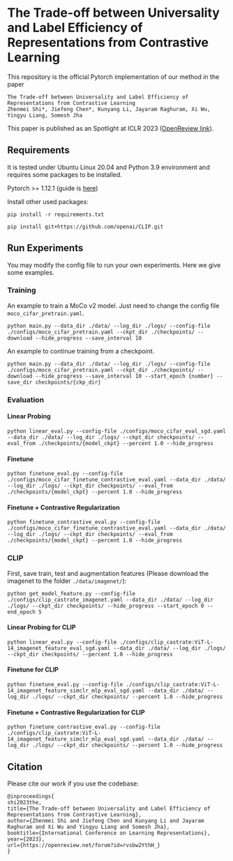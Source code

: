 # The Trade-off between Universality and Label Efficiency of Representations from Contrastive Learning

This repository is the official Pytorch implementation of our method in the paper 
```
The Trade-off between Universality and Label Efficiency of Representations from Contrastive Learning
Zhenmei Shi*, Jiefeng Chen*, Kunyang Li, Jayaram Raghuram, Xi Wu, Yingyu Liang, Somesh Jha
```

This paper is published as an Spotlight at ICLR 2023 ([OpenReview link](https://openreview.net/forum?id=rvsbw2YthH_)). 

## Requirements

It is tested under Ubuntu Linux 20.04 and Python 3.9 environment and requires some packages to be installed.

Pytorch >= 1.12.1 (guide is [here](https://pytorch.org/get-started/locally/))

Install other used packages:

`pip install -r requirements.txt`

`pip install git+https://github.com/openai/CLIP.git`


## Run Experiments
You may modify the config file to run your own experiments. Here we give some examples. 

### Training

An example to train a MoCo v2 model. Just need to change the config file `moco_cifar_pretrain.yaml`.

`python main.py --data_dir ./data/ --log_dir ./logs/ --config-file ./configs/moco_cifar_pretrain.yaml --ckpt_dir ./checkpoints/ --download --hide_progress --save_interval 10`

An example to continue training from a checkpoint.

`python main.py --data_dir ./data/ --log_dir ./logs/ --config-file ./configs/moco_cifar_pretrain.yaml --ckpt_dir ./checkpoints/ --download --hide_progress --save_interval 10 --start_epoch {number} --save_dir checkpoints/{ckp_dir}`

### Evaluation

#### Linear Probing

`python linear_eval.py --config-file ./configs/moco_cifar_eval_sgd.yaml --data_dir ./data/ --log_dir ./logs/ --ckpt_dir checkpoints/ --eval_from ./checkpoints/{model_ckpt} --percent 1.0 --hide_progress`

#### Finetune

`python finetune_eval.py --config-file ./configs/moco_cifar_finetune_contrastive_eval.yaml --data_dir ./data/ --log_dir ./logs/ --ckpt_dir checkpoints/ --eval_from ./checkpoints/{model_ckpt} --percent 1.0 --hide_progress`

#### Finetune + Contrastive Regularization

`python finetune_contrastive_eval.py --config-file ./configs/moco_cifar_finetune_contrastive_eval.yaml --data_dir ./data/ --log_dir ./logs/ --ckpt_dir checkpoints/ --eval_from ./checkpoints/{model_ckpt} --percent 1.0 --hide_progress`

### CLIP

First, save train, test and augmentation features (Please download the imagenet to the folder `./data/imagenet/`):

`python get_model_feature.py --config-file ./configs/clip_castrate_imagenet.yaml --data_dir ./data/ --log_dir ./logs/ --ckpt_dir checkpoints/ --hide_progress --start_epoch 0 --end_epoch 5`

#### Linear Probing for CLIP

`python linear_eval.py --config-file ./configs/clip_castrate:ViT-L-14_imagenet_feature_eval_sgd.yaml --data_dir ./data/ --log_dir ./logs/ --ckpt_dir checkpoints/ --percent 1.0 --hide_progress`

#### Finetune for CLIP

`python finetune_eval.py --config-file ./configs/clip_castrate:ViT-L-14_imagenet_feature_simclr_mlp_eval_sgd.yaml --data_dir ./data/ --log_dir ./logs/ --ckpt_dir checkpoints/ --percent 1.0 --hide_progress`

#### Finetune + Contrastive Regularization for CLIP

`python finetune_contrastive_eval.py --config-file ./configs/clip_castrate:ViT-L-14_imagenet_feature_simclr_mlp_eval_sgd.yaml --data_dir ./data/ --log_dir ./logs/ --ckpt_dir checkpoints/ --percent 1.0 --hide_progress`

## Citation 
Please cite our work if you use the codebase: 
```
@inproceedings{
shi2023the,
title={The Trade-off between Universality and Label Efficiency of Representations from Contrastive Learning},
author={Zhenmei Shi and Jiefeng Chen and Kunyang Li and Jayaram Raghuram and Xi Wu and Yingyu Liang and Somesh Jha},
booktitle={International Conference on Learning Representations},
year={2023},
url={https://openreview.net/forum?id=rvsbw2YthH_}
}
```
